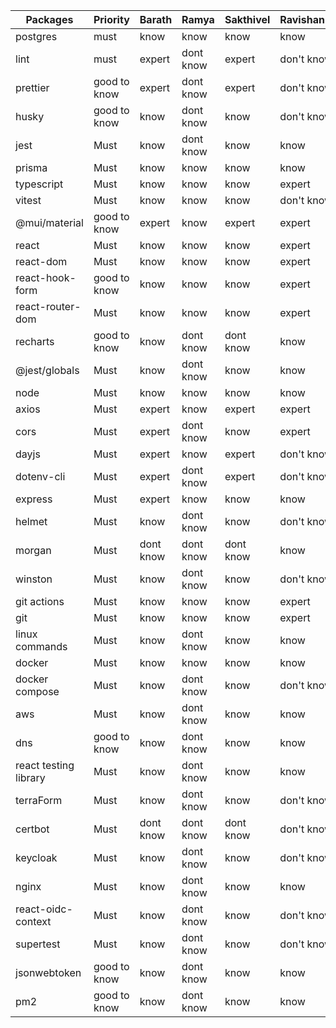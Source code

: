 | Packages              | Priority     | Barath    | Ramya       | Sakthivel | Ravishankar |
|-----------------------|--------------|-----------|-------------|-----------|-------------|
| postgres              | must         | know      | know        |  know     |  know       |
| lint                  | must         | expert    | dont know   |  expert   |  don't know |
| prettier              | good to know | expert    | dont know   |  expert   |  don't know |
| husky                 | good to know | know      | dont know   |  know     |  don't know |
| jest                  | Must         | know      | dont know   |  know     |  know       |
| prisma                | Must         | know      | know        |  know     |  know       |
| typescript            | Must         | know      | know        |  know     |  expert     |
| vitest                | Must         | know      | know        |  know     |  don't know |
| @mui/material         | good to know | expert    | know        |  expert   |  expert     |
| react                 | Must         | know      | know        |  know     |  expert     |
| react-dom             | Must         | know      | know        |  know     |  expert     |
| react-hook-form       | good to know | know      | know        |  know     |  expert     |
| react-router-dom      | Must         | know      | know        |  know     |  expert     |
| recharts              | good to know | know      | dont know   |  dont know|  know       |
| @jest/globals         | Must         | know      | dont know   |  know     |  know       |
| node                  | Must         | know      | know        |  know     |  know       |
| axios                 | Must         | expert    | know        |  expert   |  expert     |
| cors                  | Must         | expert    | dont know   |  know     |  expert     |
| dayjs                 | Must         | expert    | know        |  expert   |  don't know |
| dotenv-cli            | Must         | expert    | dont know   |  expert   |  don't know |
| express               | Must         | expert    | know        |  know     |  know       |
| helmet                | Must         | know      | dont know   |  know     |  don't know |
| morgan                | Must         | dont know | dont know   |  dont know|  know       |
| winston               | Must         | know      | dont know   |  know     |  don't know |
| git actions           | Must         | know      | know        |  know     |  expert     |
| git                   | Must         | know      | know        |  know     |  expert     |
| linux commands        | Must         | know      | dont know   |  know     |  know       |
| docker                | Must         | know      | know        |  know     |  know       |
| docker compose        | Must         | know      | dont know   |  know     |  don't know |
| aws                   | Must         | know      | dont know   |  know     |  know       |
| dns                   | good to know | know      | dont know   |  know     |  know       |
| react testing library | Must         | know      | dont know   |  know     |  know       |
| terraForm             | Must         | know      | dont know   |  know     |  don't know |
| certbot               | Must         | dont know | dont know   |  dont know|  don't know |
| keycloak              | Must         | know      | dont know   |  know     |  don't know |
| nginx                 | Must         | know      | dont know   |  know     |  know       |
| react-oidc-context    | Must         | know      | dont know   |  know     |  don't know |
| supertest             | Must         | know      | dont know   |  know     |  don't know |
| jsonwebtoken          | good to know | know      | dont know   |  know     |  know       |
| pm2                   | good to know | know      | dont know   |  know     |  know       |
